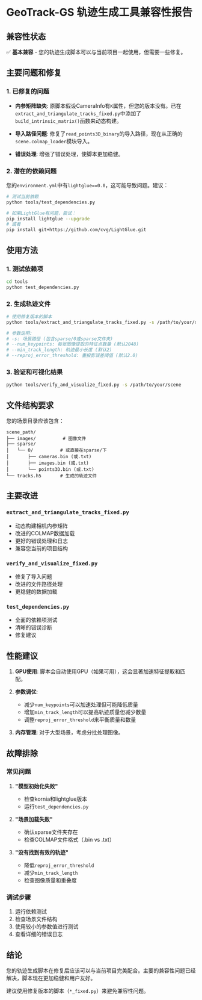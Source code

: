 # GeoTrack-GS 轨迹生成工具兼容性报告

## 兼容性状态

✅ **基本兼容** - 您的轨迹生成脚本可以与当前项目一起使用，但需要一些修复。

## 主要问题和修复

### 1. 已修复的问题

- **内参矩阵缺失**: 原脚本假设CameraInfo有`K`属性，但您的版本没有。已在`extract_and_triangulate_tracks_fixed.py`中添加了`build_intrinsic_matrix()`函数来动态构建。

- **导入路径问题**: 修复了`read_points3D_binary`的导入路径，现在从正确的`scene.colmap_loader`模块导入。

- **错误处理**: 增强了错误处理，使脚本更加稳健。

### 2. 潜在的依赖问题

您的`environment.yml`中有`lightglue==0.0`，这可能导致问题。建议：

```bash
# 测试当前依赖
python tools/test_dependencies.py

# 如果LightGlue有问题，尝试：
pip install lightglue --upgrade
# 或者
pip install git+https://github.com/cvg/LightGlue.git
```

## 使用方法

### 1. 测试依赖项
```bash
cd tools
python test_dependencies.py
```

### 2. 生成轨迹文件
```bash
# 使用修复版本的脚本
python tools/extract_and_triangulate_tracks_fixed.py -s /path/to/your/scene

# 参数说明:
# -s: 场景路径 (包含sparse/0或sparse文件夹)
# --num_keypoints: 每张图像提取的特征点数量 (默认2048)
# --min_track_length: 轨迹最小长度 (默认2)
# --reproj_error_threshold: 重投影误差阈值 (默认2.0)
```

### 3. 验证和可视化结果
```bash
python tools/verify_and_visualize_fixed.py -s /path/to/your/scene
```

## 文件结构要求

您的场景目录应该包含：
```
scene_path/
├── images/          # 图像文件
├── sparse/
│   └── 0/          # 或直接在sparse/下
│       ├── cameras.bin (或.txt)
│       ├── images.bin (或.txt)
│       └── points3D.bin (或.txt)
└── tracks.h5       # 生成的轨迹文件
```

## 主要改进

### `extract_and_triangulate_tracks_fixed.py`
- 动态构建相机内参矩阵
- 改进的COLMAP数据加载
- 更好的错误处理和日志
- 兼容您当前的项目结构

### `verify_and_visualize_fixed.py`
- 修复了导入问题
- 改进的文件路径处理
- 更稳健的数据加载

### `test_dependencies.py`
- 全面的依赖项测试
- 清晰的错误诊断
- 修复建议

## 性能建议

1. **GPU使用**: 脚本会自动使用GPU（如果可用），这会显著加速特征提取和匹配。

2. **参数调优**:
   - 减少`num_keypoints`可以加速处理但可能降低质量
   - 增加`min_track_length`可以提高轨迹质量但减少数量
   - 调整`reproj_error_threshold`来平衡质量和数量

3. **内存管理**: 对于大型场景，考虑分批处理图像。

## 故障排除

### 常见问题

1. **"模型初始化失败"**
   - 检查kornia和lightglue版本
   - 运行`test_dependencies.py`

2. **"场景加载失败"**
   - 确认sparse文件夹存在
   - 检查COLMAP文件格式（.bin vs .txt）

3. **"没有找到有效的轨迹"**
   - 降低`reproj_error_threshold`
   - 减少`min_track_length`
   - 检查图像质量和重叠度

### 调试步骤

1. 运行依赖测试
2. 检查场景文件结构
3. 使用较小的参数值进行测试
4. 查看详细的错误日志

## 结论

您的轨迹生成脚本在修复后应该可以与当前项目完美配合。主要的兼容性问题已经解决，脚本现在更加稳健和用户友好。

建议使用修复版本的脚本（`*_fixed.py`）来避免兼容性问题。